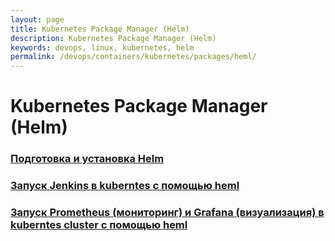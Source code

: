 ```yaml
---
layout: page
title: Kubernetes Package Manager (Helm)
description: Kubernetes Package Manager (Helm)
keywords: devops, linux, kubernetes, helm
permalink: /devops/containers/kubernetes/packages/heml/
---
```


# Kubernetes Package Manager (Helm)

### [Подготовка и установка Helm](/devops/containers/kubernetes/packages/heml/setup/)

### [Запуск Jenkins в kuberntes с помощью heml](/devops/containers/kubernetes/packages/heml/jenkins/)

### [Запуск Prometheus (мониторинг) и Grafana (визуализация) в kuberntes cluster с помощью heml](/devops/containers/kubernetes/monitoring/prometheus-and-grafana/)
